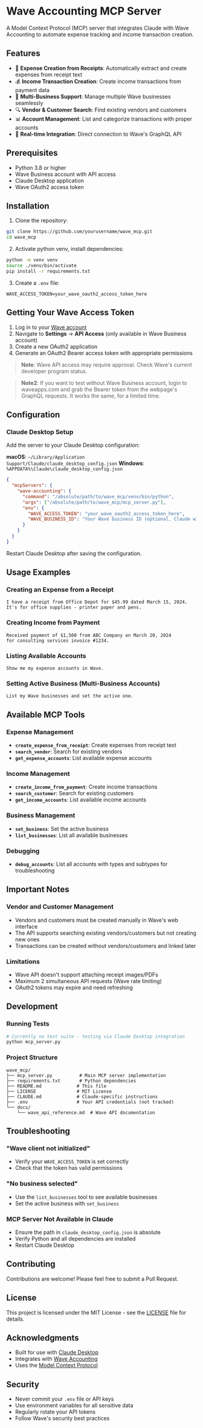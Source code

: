 # Wave Accounting MCP Server

A Model Context Protocol (MCP) server that integrates Claude with Wave Accounting to automate expense tracking and income transaction creation.

## Features

- 📸 **Expense Creation from Receipts**: Automatically extract and create expenses from receipt text
- 💰 **Income Transaction Creation**: Create income transactions from payment data
- 🏢 **Multi-Business Support**: Manage multiple Wave businesses seamlessly
- 🔍 **Vendor & Customer Search**: Find existing vendors and customers
- 📊 **Account Management**: List and categorize transactions with proper accounts
- 🔄 **Real-time Integration**: Direct connection to Wave's GraphQL API

## Prerequisites

- Python 3.8 or higher
- Wave Business account with API access
- Claude Desktop application
- Wave OAuth2 access token

## Installation

1. Clone the repository:
```bash
git clone https://github.com/yourusername/wave_mcp.git
cd wave_mcp
```

2. Activate python venv, install dependencies:
```bash
python -m venv venv
source ./venv/bin/activate
pip install -r requirements.txt
```

3. Create a `.env` file:
```env
WAVE_ACCESS_TOKEN=your_wave_oauth2_access_token_here
```

## Getting Your Wave Access Token

1. Log in to your [Wave account](https://www.waveapps.com)
2. Navigate to **Settings** → **API Access** (only available in Wave Business account)
3. Create a new OAuth2 application
4. Generate an OAuth2 Bearer access token with appropriate permissions

> **Note**: Wave API access may require approval. Check Wave's current developer program status.

> **Note2**: If you want to test without Wave Business account, login to waveapps.com and grab the Bearer token from the webpage's GraphQL requests. It works the same, for a limited time.

## Configuration

### Claude Desktop Setup

Add the server to your Claude Desktop configuration:

**macOS**: `~/Library/Application Support/Claude/claude_desktop_config.json`
**Windows**: `%APPDATA%\Claude\claude_desktop_config.json`

```json
{
  "mcpServers": {
    "wave-accounting": {
      "command": "/absolute/path/to/wave_mcp/venv/bin/python",
      "args": ["/absolute/path/to/wave_mcp/mcp_server.py"],
      "env": {
        "WAVE_ACCESS_TOKEN": "your_wave_oauth2_access_token_here",
        "WAVE_BUSINESS_ID": "Your Wave business ID (optional, Claude will ask for it if not configured)"
      }
    }
  }
}
```
Restart Claude Desktop after saving the configuration.


## Usage Examples

### Creating an Expense from a Receipt

```
I have a receipt from Office Depot for $45.99 dated March 15, 2024. 
It's for office supplies - printer paper and pens.
```

### Creating Income from Payment

```
Received payment of $1,500 from ABC Company on March 20, 2024 
for consulting services invoice #1234.
```

### Listing Available Accounts

```
Show me my expense accounts in Wave.
```

### Setting Active Business (Multi-Business Accounts)

```
List my Wave businesses and set the active one.
```

## Available MCP Tools

### Expense Management
- **`create_expense_from_receipt`**: Create expenses from receipt text
- **`search_vendor`**: Search for existing vendors
- **`get_expense_accounts`**: List available expense accounts

### Income Management
- **`create_income_from_payment`**: Create income transactions
- **`search_customer`**: Search for existing customers
- **`get_income_accounts`**: List available income accounts

### Business Management
- **`set_business`**: Set the active business
- **`list_businesses`**: List all available businesses

### Debugging
- **`debug_accounts`**: List all accounts with types and subtypes for troubleshooting

## Important Notes

### Vendor and Customer Management
- Vendors and customers must be created manually in Wave's web interface
- The API supports searching existing vendors/customers but not creating new ones
- Transactions can be created without vendors/customers and linked later

### Limitations
- Wave API doesn't support attaching receipt images/PDFs
- Maximum 2 simultaneous API requests (Wave rate limiting)
- OAuth2 tokens may expire and need refreshing

## Development

### Running Tests
```bash
# Currently no test suite - testing via Claude Desktop integration
python mcp_server.py
```

### Project Structure
```
wave_mcp/
├── mcp_server.py          # Main MCP server implementation
├── requirements.txt       # Python dependencies
├── README.md             # This file
├── LICENSE               # MIT License
├── CLAUDE.md             # Claude-specific instructions
├── .env                  # Your API credentials (not tracked)
└── docs/
    └── wave_api_reference.md  # Wave API documentation
```

## Troubleshooting

### "Wave client not initialized"
- Verify your `WAVE_ACCESS_TOKEN` is set correctly
- Check that the token has valid permissions

### "No business selected"
- Use the `list_businesses` tool to see available businesses
- Set the active business with `set_business`

### MCP Server Not Available in Claude
- Ensure the path in `claude_desktop_config.json` is absolute
- Verify Python and all dependencies are installed
- Restart Claude Desktop

## Contributing

Contributions are welcome! Please feel free to submit a Pull Request.

## License

This project is licensed under the MIT License - see the [LICENSE](LICENSE) file for details.

## Acknowledgments

- Built for use with [Claude Desktop](https://claude.ai)
- Integrates with [Wave Accounting](https://www.waveapps.com)
- Uses the [Model Context Protocol](https://modelcontextprotocol.io)

## Security

- Never commit your `.env` file or API keys
- Use environment variables for all sensitive data
- Regularly rotate your API tokens
- Follow Wave's security best practices